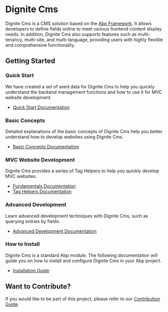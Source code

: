 # Dignite Cms

Dignite Cms is a CMS solution based on the [Abp Framework](https://github.com/abpframework). It allows developers to define fields online to meet various frontend content display needs. In addition, Dignite Cms also supports features such as multi-tenancy, multi-site, and multi-language, providing users with highly flexible and comprehensive functionality.

## Getting Started

### Quick Start

We have created a set of seed data for Dignite Cms to help you quickly understand the backend management functions and how to use it for MVC website development.

- [Quick Start Documentation](quick-start.md)

### Basic Concepts

Detailed explanations of the basic concepts of Dignite Cms help you better understand how to develop websites using Dignite Cms.

- [Basic Concepts Documentation](basic-concept.md)

### MVC Website Development

Dignite Cms provides a series of Tag Helpers to help you quickly develop MVC websites.

- [Fundamentals Documentation](fundamentals.md)
- [Tag Helpers Documentation](tag-helpers.md)

### Advanced Development

Learn advanced development techniques with Dignite Cms, such as querying entries by fields.

- [Advanced Development Documentation](advanced-development.md)

### How to Install

Dignite Cms is a standard Abp module. The following documentation will guide you on how to install and configure Dignite Cms in your Abp project.

- [Installation Guide](how-to-install.md)

## Want to Contribute?

If you would like to be part of this project, please refer to our [Contribution Guide](contribution.md).
